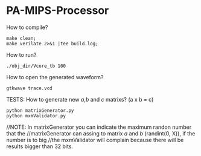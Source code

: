 # PA-MIPS-Processor

How to compile?

    make clean; 
    make verilate 2>&1 |tee build.log; 

How to run?

    ./obj_dir/Vcore_tb 100

How to open the generated waveform?
    
    gtkwave trace.vcd


TESTS:
How to generate new *a*,*b* and *c* matrixs? (a x b = c)

    python matrixGenerator.py
    python mxmValidator.py

//NOTE: In matrixGenerator you can indicate the maximum randon number that the
//matrixGenerator can assing to matrix *a* and *b* (randint(0, X)), if the number is to big 
//the mxmValidator will complain because there will be results bigger than 32 bits.

